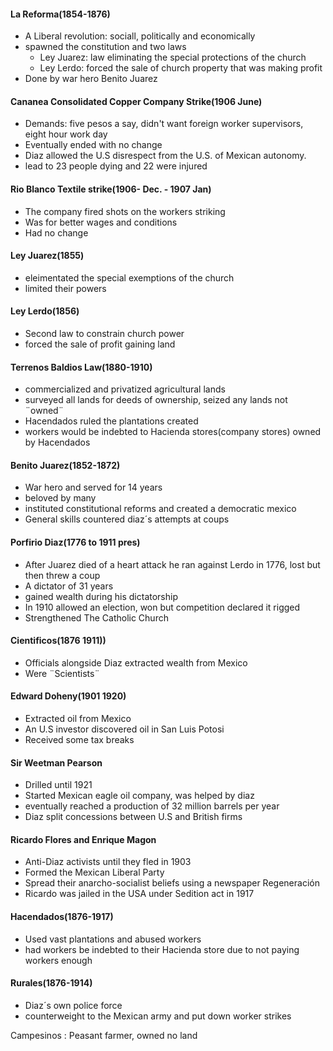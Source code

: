 #### La Reforma(1854-1876)
 - A Liberal revolution: sociall, politically and economically
 - spawned the constitution and two laws
	 - Ley Juarez: law eliminating the special protections of the church
	 - Ley Lerdo: forced the sale of church property that was making profit
 -  Done by war hero Benito Juarez

#### Cananea Consolidated Copper Company Strike(1906 June)
 - Demands: five pesos a say, didn't want foreign worker supervisors, eight hour work day
 - Eventually ended with no change
 - Diaz allowed the U.S disrespect from the U.S. of Mexican autonomy.
 - lead to 23 people dying and 22 were injured

#### Rio Blanco Textile strike(1906- Dec. - 1907 Jan)
 - The company fired shots on the workers striking
 - Was for better wages and conditions
 - Had no change

#### Ley Juarez(1855)
 - eleimentated the special exemptions of the church
 - limited their powers

#### Ley Lerdo(1856)
 - Second law to constrain church power
 - forced the sale of profit gaining land

#### Terrenos Baldios Law(1880-1910)
 - commercialized and privatized agricultural lands
 - surveyed all lands for deeds of ownership, seized any lands not  ¨owned¨
 - Hacendados ruled the plantations created
 - workers would be indebted to Hacienda stores(company stores) owned by Hacendados

#### Benito Juarez(1852-1872)
 - War hero and served for 14 years
 - beloved by many
 - instituted constitutional reforms and created a democratic mexico
 - General skills countered diaz´s attempts at coups

#### Porfirio Diaz(1776 to 1911 pres)
 - After Juarez died of a heart attack he ran against Lerdo in 1776, lost but then threw a coup
 - A dictator of 31 years
 - gained wealth during his dictatorship
 - In 1910 allowed an election, won but competition declared it rigged
 - Strengthened The Catholic Church

#### Cientificos(1876 1911))
 - Officials alongside Diaz extracted wealth from Mexico
 - Were ¨Scientists¨

#### Edward Doheny(1901 1920)
 - Extracted oil from Mexico
 - An U.S investor discovered oil in San Luis Potosi
 - Received some tax breaks

#### Sir Weetman Pearson
 - Drilled until 1921
 - Started Mexican eagle oil company, was helped by diaz
 - eventually reached a production of 32 million barrels per year
 - Diaz split concessions between U.S and British firms

#### Ricardo Flores and Enrique Magon
 - Anti-Diaz activists until they fled in 1903
 - Formed the Mexican Liberal Party
 - Spread their anarcho-socialist beliefs using a newspaper Regeneración
 - Ricardo was jailed in the USA under Sedition act in 1917

#### Hacendados(1876-1917)
 - Used vast plantations and abused workers
 - had workers be indebted to their Hacienda store due to not paying workers enough

#### Rurales(1876-1914)
 - Diaz´s own police force
 - counterweight to the Mexican army and put down worker strikes

Campesinos
 : Peasant farmer, owned no land


 
<!--stackedit_data:
eyJoaXN0b3J5IjpbNDgxOTUzODU0LDQzNjAyODU0OCwtODc0MD
QxNjk2LDk4OTE3MjkyLDQ5NzIxNTc4OCwtNDU0OTQ0MzI2LDEw
NzkzMDA0MTUsNjMxMTA1OTczLC0yMDg4NzQ2NjEyXX0=
-->